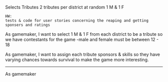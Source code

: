 Selects Tributes
  2 tributes per district at random
    1 M & 1 F



    HW: 
    tests & code for user stories concerning the reaping and getting sponsers and ratings


As gamemaker, I want to select 1 M & 1 F from each district to be a tribute so we have contestants for the game
  -male and female must be between 12 - 18

As gamemaker, I want to assign each tribute sponsors & skills so they have varying chances towards survival to make the game more interesting.

-------

As gamemaker 
